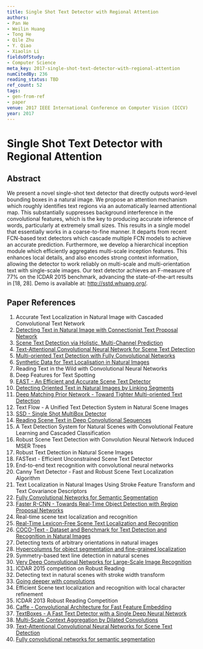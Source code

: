 ```yaml
---
title: Single Shot Text Detector with Regional Attention
authors:
- Pan He
- Weilin Huang
- Tong He
- Qile Zhu
- Y. Qiao
- Xiaolin Li
fieldsOfStudy:
- Computer Science
meta_key: 2017-single-shot-text-detector-with-regional-attention
numCitedBy: 236
reading_status: TBD
ref_count: 52
tags:
- gen-from-ref
- paper
venue: 2017 IEEE International Conference on Computer Vision (ICCV)
year: 2017
---
```


# Single Shot Text Detector with Regional Attention

## Abstract

We present a novel single-shot text detector that directly outputs word-level bounding boxes in a natural image. We propose an attention mechanism which roughly identifies text regions via an automatically learned attentional map. This substantially suppresses background interference in the convolutional features, which is the key to producing accurate inference of words, particularly at extremely small sizes. This results in a single model that essentially works in a coarse-to-fine manner. It departs from recent FCN-based text detectors which cascade multiple FCN models to achieve an accurate prediction. Furthermore, we develop a hierarchical inception module which efficiently aggregates multi-scale inception features. This enhances local details, and also encodes strong context information, allowing the detector to work reliably on multi-scale and multi-orientation text with single-scale images. Our text detector achieves an F-measure of 77% on the ICDAR 2015 benchmark, advancing the state-of-the-art results in [18, 28]. Demo is available at: http://sstd.whuang.org/.

## Paper References

1. Accurate Text Localization in Natural Image with Cascaded Convolutional Text Network
2. [Detecting Text in Natural Image with Connectionist Text Proposal Network](2016-detecting-text-in-natural-image-with-connectionist-text-proposal-network)
3. [Scene Text Detection via Holistic, Multi-Channel Prediction](2016-scene-text-detection-via-holistic-multi-channel-prediction)
4. [Text-Attentional Convolutional Neural Network for Scene Text Detection](2016-text-attentional-convolutional-neural-network-for-scene-text-detection)
5. [Multi-oriented Text Detection with Fully Convolutional Networks](2016-multi-oriented-text-detection-with-fully-convolutional-networks)
6. [Synthetic Data for Text Localisation in Natural Images](2016-synthetic-data-for-text-localisation-in-natural-images)
7. Reading Text in the Wild with Convolutional Neural Networks
8. Deep Features for Text Spotting
9. [EAST - An Efficient and Accurate Scene Text Detector](2017-east-an-efficient-and-accurate-scene-text-detector)
10. [Detecting Oriented Text in Natural Images by Linking Segments](2017-detecting-oriented-text-in-natural-images-by-linking-segments)
11. [Deep Matching Prior Network - Toward Tighter Multi-oriented Text Detection](2017-deep-matching-prior-network-toward-tighter-multi-oriented-text-detection)
12. Text Flow - A Unified Text Detection System in Natural Scene Images
13. [SSD - Single Shot MultiBox Detector](2016-ssd-single-shot-multibox-detector)
14. [Reading Scene Text in Deep Convolutional Sequences](2016-reading-scene-text-in-deep-convolutional-sequences)
15. A Text Detection System for Natural Scenes with Convolutional Feature Learning and Cascaded Classification
16. Robust Scene Text Detection with Convolution Neural Network Induced MSER Trees
17. Robust Text Detection in Natural Scene Images
18. FASText - Efficient Unconstrained Scene Text Detector
19. End-to-end text recognition with convolutional neural networks
20. Canny Text Detector - Fast and Robust Scene Text Localization Algorithm
21. Text Localization in Natural Images Using Stroke Feature Transform and Text Covariance Descriptors
22. [Fully Convolutional Networks for Semantic Segmentation](2017-fully-convolutional-networks-for-semantic-segmentation)
23. [Faster R-CNN - Towards Real-Time Object Detection with Region Proposal Networks](2015-faster-r-cnn-towards-real-time-object-detection-with-region-proposal-networks)
24. Real-time scene text localization and recognition
25. [Real-Time Lexicon-Free Scene Text Localization and Recognition](2016-real-time-lexicon-free-scene-text-localization-and-recognition)
26. [COCO-Text - Dataset and Benchmark for Text Detection and Recognition in Natural Images](2016-coco-text-dataset-and-benchmark-for-text-detection-and-recognition-in-natural-images)
27. Detecting texts of arbitrary orientations in natural images
28. [Hypercolumns for object segmentation and fine-grained localization](2015-hypercolumns-for-object-segmentation-and-fine-grained-localization)
29. Symmetry-based text line detection in natural scenes
30. [Very Deep Convolutional Networks for Large-Scale Image Recognition](2015-very-deep-convolutional-networks-for-large-scale-image-recognition)
31. ICDAR 2015 competition on Robust Reading
32. Detecting text in natural scenes with stroke width transform
33. [Going deeper with convolutions](2015-going-deeper-with-convolutions)
34. Efficient Scene text localization and recognition with local character refinement
35. ICDAR 2013 Robust Reading Competition
36. [Caffe - Convolutional Architecture for Fast Feature Embedding](2014-caffe-convolutional-architecture-for-fast-feature-embedding)
37. [TextBoxes - A Fast Text Detector with a Single Deep Neural Network](2017-textboxes-a-fast-text-detector-with-a-single-deep-neural-network)
38. [Multi-Scale Context Aggregation by Dilated Convolutions](2016-multi-scale-context-aggregation-by-dilated-convolutions)
39. [Text-Attentional Convolutional Neural Networks for Scene Text Detection](2016-text-attentional-convolutional-neural-networks-for-scene-text-detection)
40. [Fully convolutional networks for semantic segmentation](2015-fully-convolutional-networks-for-semantic-segmentation)

